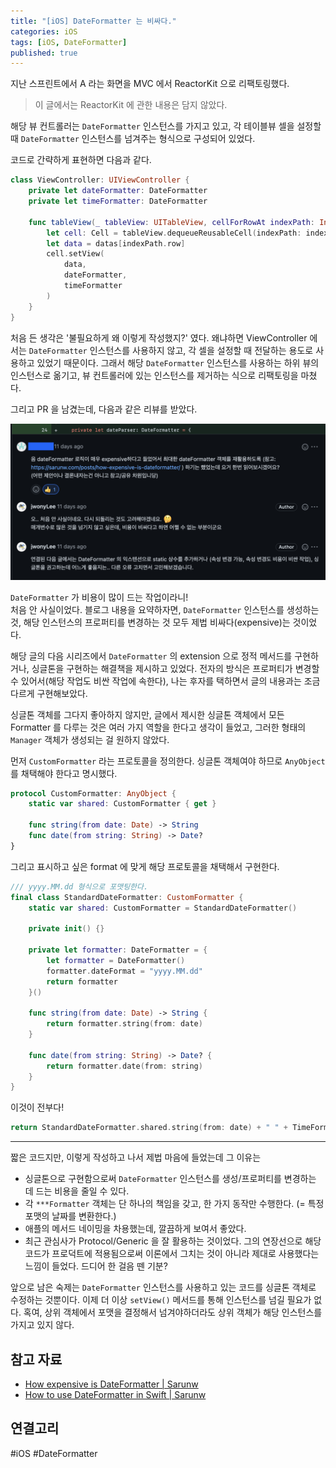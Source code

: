 ```yaml
---
title: "[iOS] DateFormatter 는 비싸다."
categories: iOS
tags: [iOS, DateFormatter]
published: true
---
```


지난 스프린트에서 A 라는 화면을 MVC 에서 ReactorKit 으로 리팩토링했다.

> 이 글에서는 ReactorKit 에 관한 내용은 담지 않았다.

해당 뷰 컨트롤러는 `DateFormatter` 인스턴스를 가지고 있고, 각 테이블뷰 셀을 설정할 때 `DateFormatter` 인스턴스를 넘겨주는 형식으로 구성되어 있었다.

코드로 간략하게 표현하면 다음과 같다. 

```swift
class ViewController: UIViewController {
	private let dateFormatter: DateFormatter
	private let timeFormatter: DateFormatter

	func tableView(_ tableView: UITableView, cellForRowAt indexPath: IndexPath) -> UITableViewCell {
		let cell: Cell = tableView.dequeueReusableCell(indexPath: indexPath)
		let data = datas[indexPath.row]
		cell.setView(
			data,
			dateFormatter,
			timeFormatter
		)
	}
}
```

처음 든 생각은 '불필요하게 왜 이렇게 작성했지?' 였다. 왜냐하면 ViewController 에서는 `DateFormatter` 인스턴스를 사용하지 않고, 각 셀을 설정할 때 전달하는 용도로 사용하고 있었기 때문이다. 그래서 해당 `DateFormatter` 인스턴스를 사용하는 하위 뷰의 인스턴스로 옮기고, 뷰 컨트롤러에 있는 인스턴스를 제거하는 식으로 리팩토링을 마쳤다.

그리고 PR 을 남겼는데, 다음과 같은 리뷰를 받았다.

![PR 리뷰](/assets/img/dateformatter/review.png)

`DateFormatter` 가 비용이 많이 드는 작업이라니!  
처음 안 사실이었다. 블로그 내용을 요약하자면, `DateFormatter` 인스턴스를 생성하는 것, 해당 인스턴스의 프로퍼티를 변경하는 것 모두 제법 비싸다(expensive)는 것이었다. 

해당 글의 다음 시리즈에서 `DateFormatter` 의 extension 으로 정적 메서드를 구현하거나, 싱글톤을 구현하는 해결책을 제시하고 있었다. 전자의 방식은 프로퍼티가 변경할 수 있어서(해당 작업도 비싼 작업에 속한다), 나는 후자를 택하면서 글의 내용과는 조금 다르게 구현해보았다. 

싱글톤 객체를 그다지 좋아하지 않지만, 글에서 제시한 싱글톤 객체에서 모든 Formatter 를 다루는 것은 여러 가지 역할을 한다고 생각이 들었고, 그러한 형태의 `Manager` 객체가 생성되는 걸 원하지 않았다.

먼저 `CustomFormatter` 라는 프로토콜을 정의한다. 싱글톤 객체여야 하므로 `AnyObject` 를 채택해야 한다고 명시했다.

```swift
protocol CustomFormatter: AnyObject {
    static var shared: CustomFormatter { get }

    func string(from date: Date) -> String
    func date(from string: String) -> Date?
}
```

그리고 표시하고 싶은 format 에 맞게 해당 프로토콜을 채택해서 구현한다.

```swift
/// yyyy.MM.dd 형식으로 포맷팅한다.
final class StandardDateFormatter: CustomFormatter {
    static var shared: CustomFormatter = StandardDateFormatter()

    private init() {}

    private let formatter: DateFormatter = {
        let formatter = DateFormatter()
        formatter.dateFormat = "yyyy.MM.dd"
        return formatter
    }()

    func string(from date: Date) -> String {
        return formatter.string(from: date)
    }

    func date(from string: String) -> Date? {
        return formatter.date(from: string)
    }
}
```

이것이 전부다!

```swift
return StandardDateFormatter.shared.string(from: date) + " " + TimeFormatter.shared.string(from: date) + " 까지"
```

---

짧은 코드지만, 이렇게 작성하고 나서 제법 마음에 들었는데 그 이유는
- 싱글톤으로 구현함으로써 `DateFormatter` 인스턴스를 생성/프로퍼티를 변경하는 데 드는 비용을 줄일 수 있다.
- 각 `***Formatter` 객체는 단 하나의 책임을 갖고, 한 가지 동작만 수행한다. (= 특정 포맷의 날짜를 변환한다.)
- 애플의 메서드 네이밍을 차용했는데, 깔끔하게 보여서 좋았다.
- 최근 관심사가 Protocol/Generic 을 잘 활용하는 것이었다. 그의 연장선으로 해당 코드가 프로덕트에 적용됨으로써 이론에서 그치는 것이 아니라 제대로 사용했다는 느낌이 들었다. 드디어 한 걸음 뗀 기분?

앞으로 남은 숙제는  `DateFormatter` 인스턴스를 사용하고 있는 코드를 싱글톤 객체로 수정하는 것뿐이다. 이제 더 이상 `setView()` 메서드를 통해 인스턴스를 넘길 필요가 없다. 혹여, 상위 객체에서 포맷을 결정해서 넘겨야하더라도 상위 객체가 해당 인스턴스를 가지고 있지 않다.

## 참고 자료

- [How expensive is DateFormatter \| Sarunw](https://sarunw.com/posts/how-expensive-is-dateformatter/)
- [How to use DateFormatter in Swift \| Sarunw](https://sarunw.com/posts/how-to-use-dateformatter/)

## 연결고리

#iOS #DateFormatter